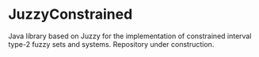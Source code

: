 # JuzzyConstrained
Java library based on Juzzy for the implementation of constrained interval type-2 fuzzy sets and systems. Repository under construction.
